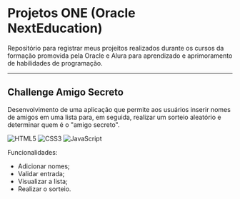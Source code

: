 # Projetos ONE (Oracle NextEducation)
Repositório para registrar meus projeitos realizados durante os cursos da formação promovida pela Oracle e Alura para aprendizado e aprimoramento de habilidades de programação.


***


## Challenge Amigo Secreto
Desenvolvimento de uma aplicação que permite aos usuários inserir nomes de amigos em uma lista para, em seguida, realizar um sorteio aleatório e determinar quem é o "amigo secreto".

![HTML5](https://img.shields.io/badge/html5-%23E34F26.svg?style=for-the-badge&logo=html5&logoColor=white)
![CSS3](https://img.shields.io/badge/css3-%231572B6.svg?style=for-the-badge&logo=css3&logoColor=white)
![JavaScript](https://img.shields.io/badge/javascript-%23323330.svg?style=for-the-badge&logo=javascript&logoColor=%23F7DF1E)


Funcionalidades:
- Adicionar nomes;
- Validar entrada;
- Visualizar a lista;
- Realizar o sorteio.





